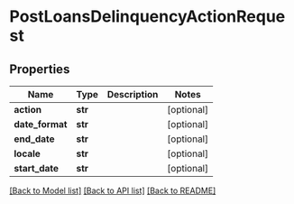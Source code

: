# PostLoansDelinquencyActionRequest

## Properties
Name | Type | Description | Notes
------------ | ------------- | ------------- | -------------
**action** | **str** |  | [optional] 
**date_format** | **str** |  | [optional] 
**end_date** | **str** |  | [optional] 
**locale** | **str** |  | [optional] 
**start_date** | **str** |  | [optional] 

[[Back to Model list]](../README.md#documentation-for-models) [[Back to API list]](../README.md#documentation-for-api-endpoints) [[Back to README]](../README.md)

